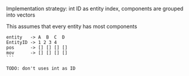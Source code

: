 Implementation strategy: int ID as entity index, components are grouped into vectors

This assumes that every entity has most components

````
entity   -> A  B  C  D
EntityID -> 1 2 3 4
pos      -> [] [] [] []
mov      -> [] [] [] []
```

TODO: don't uses int as ID
